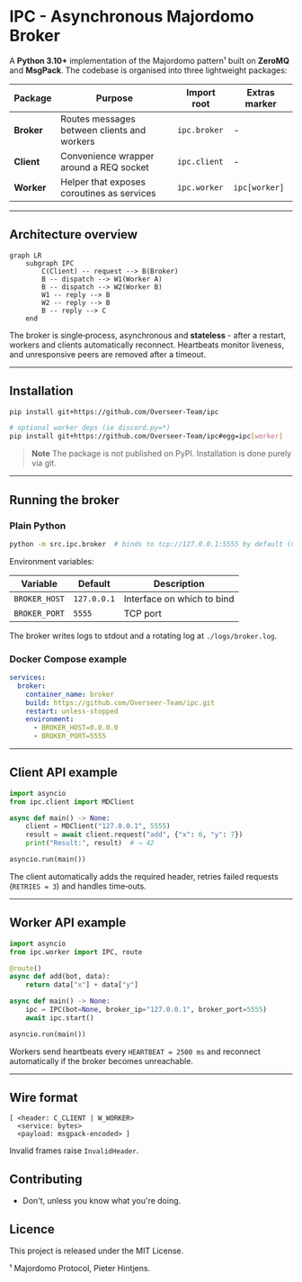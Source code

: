 # IPC - Asynchronous Majordomo Broker

A **Python 3.10+** implementation of the Majordomo pattern¹ built on **ZeroMQ** and **MsgPack**. The codebase is organised into three lightweight packages:

| Package    | Purpose                                     | Import root  | Extras marker |
| ---------- | ------------------------------------------- | ------------ | ------------- |
| **Broker** | Routes messages between clients and workers | `ipc.broker` | -             |
| **Client** | Convenience wrapper around a REQ socket     | `ipc.client` | -             |
| **Worker** | Helper that exposes coroutines as services  | `ipc.worker` | `ipc[worker]` |

---

## Architecture overview

```mermaid
graph LR
    subgraph IPC
        C(Client) -- request --> B(Broker)
        B -- dispatch --> W1(Worker A)
        B -- dispatch --> W2(Worker B)
        W1 -- reply --> B
        W2 -- reply --> B
        B -- reply --> C
    end
```

The broker is single‑process, asynchronous and **stateless** - after a restart, workers and clients automatically reconnect. Heartbeats monitor liveness, and unresponsive peers are removed after a timeout.

---

## Installation

```bash
pip install git+https://github.com/Overseer-Team/ipc

# optional worker deps (ie discord.py=*)
pip install git+https://github.com/Overseer-Team/ipc#egg=ipc[worker]
```

> **Note** The package is not published on PyPI. Installation is done purely via git.

---

## Running the broker

### Plain Python

```bash
python -m src.ipc.broker  # binds to tcp://127.0.0.1:5555 by default (not 0.0.0.0)
```

Environment variables:

| Variable      | Default     | Description                |
| ------------- | ----------- | -------------------------- |
| `BROKER_HOST` | `127.0.0.1` | Interface on which to bind |
| `BROKER_PORT` | `5555`      | TCP port                   |

The broker writes logs to stdout and a rotating log at `./logs/broker.log`.

### Docker Compose example

```yaml
services:
  broker:
    container_name: broker
    build: https://github.com/Overseer-Team/ipc.git
    restart: unless-stopped
    environment:
      - BROKER_HOST=0.0.0.0
      - BROKER_PORT=5555
```

---

## Client API example

```python
import asyncio
from ipc.client import MDClient

async def main() -> None:
    client = MDClient("127.0.0.1", 5555)
    result = await client.request("add", {"x": 6, "y": 7})
    print("Result:", result)  # → 42

asyncio.run(main())
```

The client automatically adds the required header, retries failed requests (`RETRIES = 3`) and handles time‑outs.

---

## Worker API example

```python
import asyncio
from ipc.worker import IPC, route

@route()
async def add(bot, data):
    return data["x"] + data["y"]

async def main() -> None:
    ipc = IPC(bot=None, broker_ip="127.0.0.1", broker_port=5555)
    await ipc.start()

asyncio.run(main())
```

Workers send heartbeats every `HEARTBEAT = 2500 ms` and reconnect automatically if the broker becomes unreachable.

---

## Wire format

```
[ <header: C_CLIENT | W_WORKER>
  <service: bytes>
  <payload: msgpack‑encoded> ]
```

Invalid frames raise `InvalidHeader`.


## Contributing

- Don't, unless you know what you're doing.


## Licence

This project is released under the MIT License.


¹ Majordomo Protocol, Pieter Hintjens.
